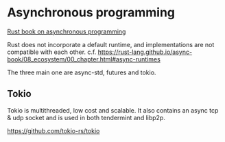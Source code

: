 # Asynchronous programming

[Rust book on asynchronous programming](https://rust-lang.github.io/async-book/01_getting_started/01_chapter.html)

Rust does not incorporate a default runtime, and implementations are not
compatible with each other.
c.f. <https://rust-lang.github.io/async-book/08_ecosystem/00_chapter.html#async-runtimes>

The three main one are async-std, futures and tokio.

## Tokio

Tokio is multithreaded, low cost and scalable. It also contains an async tcp &
udp socket and is used in both tendermint and libp2p.

<https://github.com/tokio-rs/tokio>
